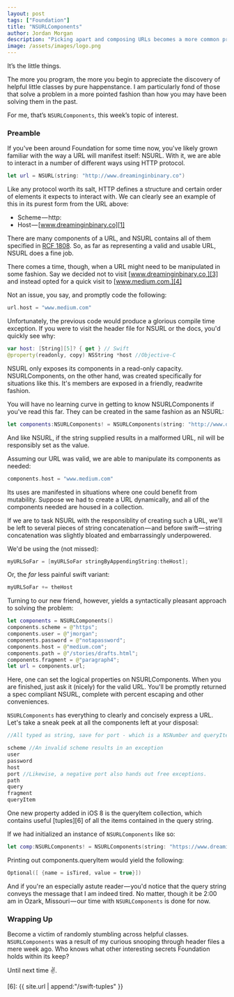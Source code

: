 ```yaml
---
layout: post
tags: ["Foundation"]
title: "NSURLComponents"
author: Jordan Morgan
description: "Picking apart and composing URLs becomes a more common programming task by the day. Foundation has a class specifically built for such situations."
image: /assets/images/logo.png
---
```

It’s the little things.

The more you program, the more you begin to appreciate the discovery of helpful little classes by pure happenstance. I am particularly fond of those that solve a problem in a more pointed fashion than how you may have been solving them in the past.

For me, that’s `NSURLComponents`, this week’s topic of interest.

### Preamble
If you've been around Foundation for some time now, you've likely grown familiar with the way a URL will manifest itself: NSURL. With it, we are able to interact in a number of different ways using HTTP protocol.

```swift
let url = NSURL(string: "http://www.dreaminginbinary.co")
```
Like any protocol worth its salt, HTTP defines a structure and certain order of elements it expects to interact with. We can clearly see an example of this in its purest form from the URL above:

* Scheme — http:
* Host — [www.dreaminginbinary.co][1]

There are many components of a URL, and NSURL contains all of them specified in [RCF 1808][2]. So, as far as representing a valid and usable URL, NSURL does a fine job.

There comes a time, though, when a URL might need to be manipulated in some fashion. Say we decided not to visit [www.dreaminginbinary.co,][3] and instead opted for a quick visit to [www.medium.com.][4]

Not an issue, you say, and promptly code the following:
```swift
url.host = "www.medium.com"
```
Unfortunately, the previous code would produce a glorious compile time exception. If you were to visit the header file for NSURL or the docs, you'd quickly see why:
```swift
var host: [String][5]? { get } // Swift  
@property(readonly, copy) NSString *host //Objective-C
```
NSURL only exposes its components in a read-only capacity. NSURLComponents, on the other hand, was created specifically for situations like this. It's members are exposed in a friendly, readwrite fashion.

You will have no learning curve in getting to know NSURLComponents if you've read this far. They can be created in the same fashion as an NSURL:
```swift
let components:NSURLComponents! = NSURLComponents(string: "http://www.dreaminginbinary.co")
```
And like NSURL, if the string supplied results in a malformed URL, nil will be responsibly set as the value.

Assuming our URL was valid, we are able to manipulate its components as needed:

```swift
components.host = "www.medium.com"
```
Its uses are manifested in situations where one could benefit from mutability. Suppose we had to create a URL dynamically, and all of the components needed are housed in a collection.

If we are to task NSURL with the responsiblity of creating such a URL, we'll be left to several pieces of string concatenation — and before swift — string concatenation was slightly bloated and embarrassingly underpowered.

We'd be using the (not missed):
```swift
myURLSoFar = [myURLSoFar stringByAppendingString:theHost];
```
Or, the _far_ less painful swift variant:
```swift
myURLSoFar += theHost
```
Turning to our new friend, however, yields a syntactically pleasant approach to solving the problem:
```swift
let components = NSURLComponents()  
components.scheme = @"https";  
components.user = @"jmorgan";  
components.password = @"notapassword";  
components.host = @"medium.com";  
components.path = @"/stories/drafts.html";  
components.fragment = @"paragraph4";  
let url = components.url;
```
Here, one can set the logical properties on NSURLComponents. When you are finished, just ask it (nicely) for the valid URL. You'll be promptly returned a spec compliant NSURL, complete with percent escaping and other conveniences.

`NSURLComponents` has everything to clearly and concisely express a URL. Let's take a sneak peek at all the components left at your disposal:
```swift
//All typed as string, save for port - which is a NSNumber and queryItems, which is an Array containing NSURLQueryItems

scheme //An invalid scheme results in an exception  
user  
password  
host  
port //Likewise, a negative port also hands out free exceptions.  
path  
query  
fragment  
queryItem
```
One new property added in iOS 8 is the queryItem collection, which contains useful [tuples][6] of all the items contained in the query string.

If we had initialized an instance of `NSURLComponents` like so:
```swift
let comp:NSURLComponents! = NSURLComponents(string: "https://www.dreaminginbinary.co/jordan?isTired=true")
```
Printing out components.queryItem would yield the following:
```swift
Optional([ {name = isTired, value = true}])
```
And if you're an especially astute reader — you'd notice that the query string conveys the message that I am indeed tired. No matter, though it be 2:00 am in Ozark, Missouri — our time with `NSURLComponents` is done for now.

### Wrapping Up

Become a victim of randomly stumbling across helpful classes. `NSURLComponents` was a result of my curious snooping through header files a mere week ago. Who knows what other interesting secrets Foundation holds within its keep?


Until next time ✌️.

[1]: http://www.dreaminginbinary.co
[2]: http://www.freesoft.org/CIE/RFC/1808/
[3]: http://www.dreaminginbinary.co,
[4]: http://www.medium.com.
[5]: https://developer.apple.com/library/etc/redirect/xcode/ios/1048/documentation/General/Reference/SwiftStandardLibraryReference/index.html#//apple_ref/swift/struct/String
[6]: {{ site.url | append:"/swift-tuples" }}